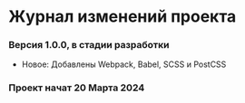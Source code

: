 # Журнал изменений проекта

### Версия 1.0.0, в стадии разработки

- Новое: Добавлены Webpack, Babel, SCSS и PostCSS

### Проект начат 20 Марта 2024
